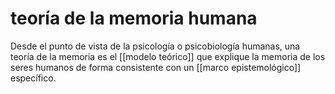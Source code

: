 # teoría de la memoria humana
Desde el punto de vista de la psicología o psicobiología humanas, una teoría de la memoria es el [[modelo teórico]] que explique la memoria de los seres humanos de forma consistente con un [[marco epistemológico]] específico.
